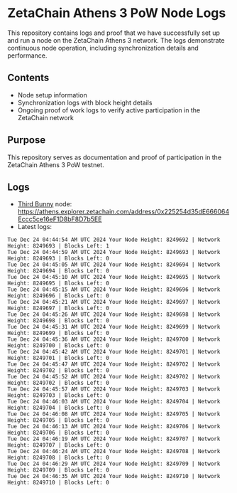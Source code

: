 # ZetaChain Athens 3 PoW Node Logs
This repository contains logs and proof that we have successfully set up and run a node on the ZetaChain Athens 3 network. The logs demonstrate continuous node operation, including synchronization details and performance.

## Contents
- Node setup information
- Synchronization logs with block height details
- Ongoing proof of work logs to verify active participation in the ZetaChain network

## Purpose
This repository serves as documentation and proof of participation in the ZetaChain Athens 3 PoW testnet.

## Logs

- [Third Bunny](https://thirdbunny.xyz/) node: https://athens.explorer.zetachain.com/address/0x225254d35dE666064Eccc5ce16eF1D8bF8D7b5EE
- Latest logs:
```
Tue Dec 24 04:44:54 AM UTC 2024 Your Node Height: 8249692 | Network Height: 8249693 | Blocks Left: 1
Tue Dec 24 04:44:59 AM UTC 2024 Your Node Height: 8249693 | Network Height: 8249693 | Blocks Left: 0
Tue Dec 24 04:45:05 AM UTC 2024 Your Node Height: 8249694 | Network Height: 8249694 | Blocks Left: 0
Tue Dec 24 04:45:10 AM UTC 2024 Your Node Height: 8249695 | Network Height: 8249695 | Blocks Left: 0
Tue Dec 24 04:45:15 AM UTC 2024 Your Node Height: 8249696 | Network Height: 8249696 | Blocks Left: 0
Tue Dec 24 04:45:21 AM UTC 2024 Your Node Height: 8249697 | Network Height: 8249697 | Blocks Left: 0
Tue Dec 24 04:45:26 AM UTC 2024 Your Node Height: 8249698 | Network Height: 8249698 | Blocks Left: 0
Tue Dec 24 04:45:31 AM UTC 2024 Your Node Height: 8249699 | Network Height: 8249699 | Blocks Left: 0
Tue Dec 24 04:45:36 AM UTC 2024 Your Node Height: 8249700 | Network Height: 8249700 | Blocks Left: 0
Tue Dec 24 04:45:42 AM UTC 2024 Your Node Height: 8249701 | Network Height: 8249701 | Blocks Left: 0
Tue Dec 24 04:45:47 AM UTC 2024 Your Node Height: 8249702 | Network Height: 8249702 | Blocks Left: 0
Tue Dec 24 04:45:52 AM UTC 2024 Your Node Height: 8249702 | Network Height: 8249702 | Blocks Left: 0
Tue Dec 24 04:45:57 AM UTC 2024 Your Node Height: 8249703 | Network Height: 8249703 | Blocks Left: 0
Tue Dec 24 04:46:03 AM UTC 2024 Your Node Height: 8249704 | Network Height: 8249704 | Blocks Left: 0
Tue Dec 24 04:46:08 AM UTC 2024 Your Node Height: 8249705 | Network Height: 8249705 | Blocks Left: 0
Tue Dec 24 04:46:13 AM UTC 2024 Your Node Height: 8249706 | Network Height: 8249706 | Blocks Left: 0
Tue Dec 24 04:46:19 AM UTC 2024 Your Node Height: 8249707 | Network Height: 8249707 | Blocks Left: 0
Tue Dec 24 04:46:24 AM UTC 2024 Your Node Height: 8249708 | Network Height: 8249708 | Blocks Left: 0
Tue Dec 24 04:46:29 AM UTC 2024 Your Node Height: 8249709 | Network Height: 8249709 | Blocks Left: 0
Tue Dec 24 04:46:35 AM UTC 2024 Your Node Height: 8249710 | Network Height: 8249710 | Blocks Left: 0
```
